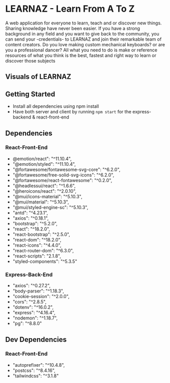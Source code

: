 # LEARNAZ - Learn From A To Z

A web application for everyone to learn, teach and or discover new things. Sharing knowledge have never been easier. If you have a strong background in any field and you want to give back to the community, you can send your -credentials- to LEARNAZ and join their remarkable team of content creators. Do you love making custom mechanical keyboards? or are you a professional dancer? All what you need to do is make or reference resources of what you think is the best, fastest and right way to learn or discover those subjects

## Visuals of LEARNAZ

## Getting Started
- Install all dependencies using npm install
- Have both server and client by running `npm start` for the express-backend & react-front-end

## Dependencies

### React-Front-End
- @emotion/react": "^11.10.4",
- "@emotion/styled": "^11.10.4",
- "@fortawesome/fontawesome-svg-core": "^6.2.0",
- "@fortawesome/free-solid-svg-icons": "^6.2.0",
- "@fortawesome/react-fontawesome": "^0.2.0",
- "@headlessui/react": "^1.6.6",
- "@heroicons/react": "^2.0.10",
- "@mui/icons-material": "^5.10.3",
- "@mui/material": "^5.10.3",
- "@mui/styled-engine-sc": "^5.10.3",
- "antd": "^4.23.1",
- "axios": "^0.18.1",
- "bootstrap": "^5.2.0",
- "react": "^18.2.0",
- "react-bootstrap": "^2.5.0",
- "react-dom": "^18.2.0",
- "react-icons": "^4.4.0",
- "react-router-dom": "^6.3.0",
- "react-scripts": "2.1.8",
- "styled-components": "^5.3.5"

### Express-Back-End
- "axios": "^0.27.2",
- "body-parser": "^1.18.3",
- "cookie-session": "^2.0.0",
- "cors": "^2.8.5",
- "dotenv": "^16.0.2",
- "express": "^4.16.4",
- "nodemon": "^1.18.7",
- "pg": "^8.8.0"

## Dev Dependencies

### React-Front-End
- "autoprefixer": "^10.4.8",
- "postcss": "^8.4.16",
- "tailwindcss": "^3.1.8"